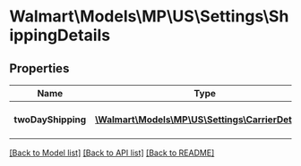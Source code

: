 # Walmart\Models\MP\US\Settings\ShippingDetails

## Properties

Name | Type | Description | Notes
------------ | ------------- | ------------- | -------------
**twoDayShipping** | [**\Walmart\Models\MP\US\Settings\CarrierDetail1[]**](CarrierDetail1.md) | Shipping type provided. | [optional]


[[Back to Model list]](./) [[Back to API list]](../../../../../README.md#supported-apis) [[Back to README]](../../../../../README.md)

